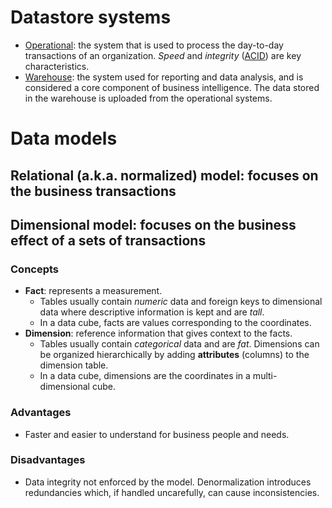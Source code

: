 # Datastore systems
- [Operational](https://en.wikipedia.org/wiki/Operational_database): the system that is used to process the day-to-day transactions of an organization. *Speed* and *integrity* ([ACID](https://en.wikipedia.org/wiki/ACID)) are key characteristics. 
- [Warehouse](https://en.wikipedia.org/wiki/Data_warehouse): the system used for reporting and data analysis, and is considered a core component of business intelligence. The data stored in the warehouse is uploaded from the operational systems.

# Data models
## Relational (a.k.a. normalized) model: focuses on the business transactions

## Dimensional model: focuses on the business effect of a sets of transactions

### Concepts
  - **Fact**: represents a measurement.
    - Tables usually contain *numeric* data and foreign keys to dimensional data where descriptive information is kept and are *tall*.
    - In a data cube, facts are values corresponding to the coordinates.
  - **Dimension**: reference information that gives context to the facts.
    - Tables usually contain *categorical* data and are *fat*. Dimensions can be organized hierarchically by adding **attributes** (columns) to the dimension table. 
    - In a data cube, dimensions are the coordinates in a multi-dimensional cube.

### Advantages
- Faster and easier to understand for business people and needs.
    
### Disadvantages
- Data integrity not enforced by the model. Denormalization introduces redundancies which, if handled uncarefully, can cause inconsistencies.
  
